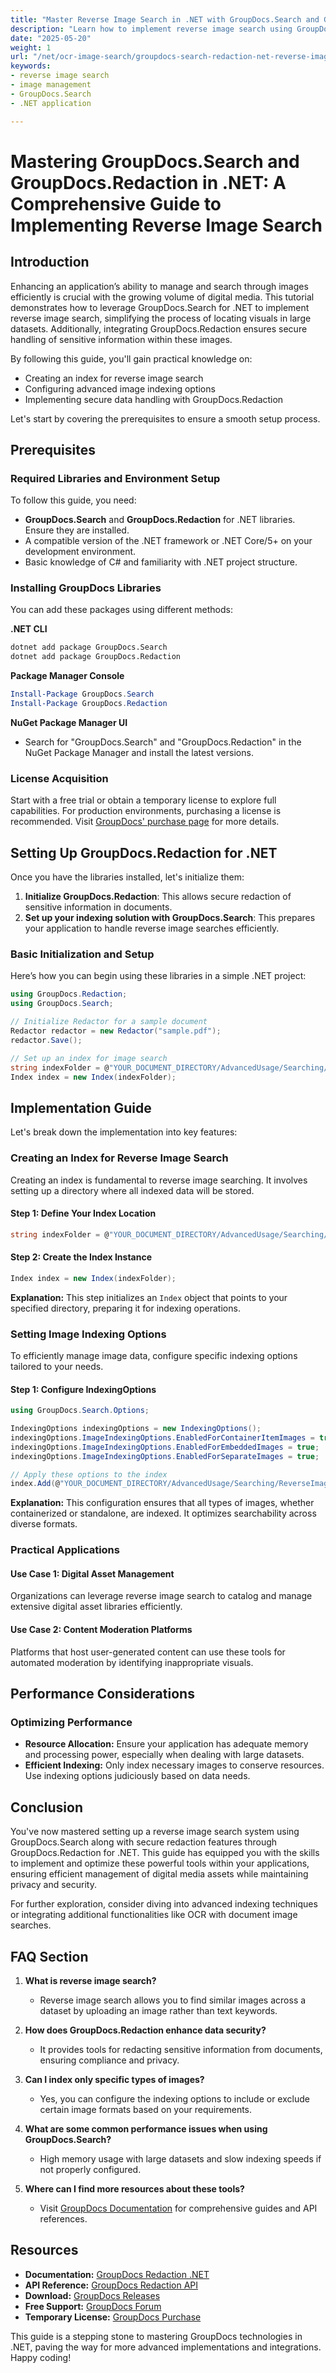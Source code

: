 ```yaml
---
title: "Master Reverse Image Search in .NET with GroupDocs.Search and GroupDocs.Redaction"
description: "Learn how to implement reverse image search using GroupDocs.Search for .NET. Enhance your application's image management capabilities while ensuring secure data handling."
date: "2025-05-20"
weight: 1
url: "/net/ocr-image-search/groupdocs-search-redaction-net-reverse-image/"
keywords:
- reverse image search
- image management
- GroupDocs.Search
- .NET application

---
```



# Mastering GroupDocs.Search and GroupDocs.Redaction in .NET: A Comprehensive Guide to Implementing Reverse Image Search

## Introduction

Enhancing an application’s ability to manage and search through images efficiently is crucial with the growing volume of digital media. This tutorial demonstrates how to leverage GroupDocs.Search for .NET to implement reverse image search, simplifying the process of locating visuals in large datasets. Additionally, integrating GroupDocs.Redaction ensures secure handling of sensitive information within these images.

By following this guide, you'll gain practical knowledge on:
- Creating an index for reverse image search
- Configuring advanced image indexing options
- Implementing secure data handling with GroupDocs.Redaction

Let's start by covering the prerequisites to ensure a smooth setup process.

## Prerequisites

### Required Libraries and Environment Setup

To follow this guide, you need:
- **GroupDocs.Search** and **GroupDocs.Redaction** for .NET libraries. Ensure they are installed.
- A compatible version of the .NET framework or .NET Core/5+ on your development environment.
- Basic knowledge of C# and familiarity with .NET project structure.

### Installing GroupDocs Libraries

You can add these packages using different methods:

**.NET CLI**
```bash
dotnet add package GroupDocs.Search
dotnet add package GroupDocs.Redaction
```

**Package Manager Console**
```powershell
Install-Package GroupDocs.Search
Install-Package GroupDocs.Redaction
```

**NuGet Package Manager UI**
- Search for "GroupDocs.Search" and "GroupDocs.Redaction" in the NuGet Package Manager and install the latest versions.

### License Acquisition

Start with a free trial or obtain a temporary license to explore full capabilities. For production environments, purchasing a license is recommended. Visit [GroupDocs' purchase page](https://purchase.groupdocs.com/temporary-license/) for more details.

## Setting Up GroupDocs.Redaction for .NET

Once you have the libraries installed, let's initialize them:

1. **Initialize GroupDocs.Redaction**: This allows secure redaction of sensitive information in documents.
2. **Set up your indexing solution with GroupDocs.Search**: This prepares your application to handle reverse image searches efficiently.

### Basic Initialization and Setup

Here’s how you can begin using these libraries in a simple .NET project:

```csharp
using GroupDocs.Redaction;
using GroupDocs.Search;

// Initialize Redactor for a sample document
Redactor redactor = new Redactor("sample.pdf");
redactor.Save();

// Set up an index for image search
string indexFolder = @"YOUR_DOCUMENT_DIRECTORY/AdvancedUsage/Searching/ReverseImageSearch";
Index index = new Index(indexFolder);
```

## Implementation Guide

Let's break down the implementation into key features:

### Creating an Index for Reverse Image Search

Creating an index is fundamental to reverse image searching. It involves setting up a directory where all indexed data will be stored.

#### Step 1: Define Your Index Location
```csharp
string indexFolder = @"YOUR_DOCUMENT_DIRECTORY/AdvancedUsage/Searching/ReverseImageSearch";
```

#### Step 2: Create the Index Instance
```csharp
Index index = new Index(indexFolder);
```
**Explanation:** This step initializes an `Index` object that points to your specified directory, preparing it for indexing operations.

### Setting Image Indexing Options

To efficiently manage image data, configure specific indexing options tailored to your needs.

#### Step 1: Configure IndexingOptions
```csharp
using GroupDocs.Search.Options;

IndexingOptions indexingOptions = new IndexingOptions();
indexingOptions.ImageIndexingOptions.EnabledForContainerItemImages = true; // Include images in ZIPs
indexingOptions.ImageIndexingOptions.EnabledForEmbeddedImages = true;     // Include embedded images
indexingOptions.ImageIndexingOptions.EnabledForSeparateImages = true;   // Include separate image files

// Apply these options to the index
index.Add(@"YOUR_DOCUMENT_DIRECTORY/AdvancedUsage/Searching/ReverseImageSearch");
```
**Explanation:** This configuration ensures that all types of images, whether containerized or standalone, are indexed. It optimizes searchability across diverse formats.

### Practical Applications

#### Use Case 1: Digital Asset Management
Organizations can leverage reverse image search to catalog and manage extensive digital asset libraries efficiently.

#### Use Case 2: Content Moderation Platforms
Platforms that host user-generated content can use these tools for automated moderation by identifying inappropriate visuals.

## Performance Considerations

### Optimizing Performance
- **Resource Allocation:** Ensure your application has adequate memory and processing power, especially when dealing with large datasets.
- **Efficient Indexing:** Only index necessary images to conserve resources. Use indexing options judiciously based on data needs.

## Conclusion

You've now mastered setting up a reverse image search system using GroupDocs.Search along with secure redaction features through GroupDocs.Redaction for .NET. This guide has equipped you with the skills to implement and optimize these powerful tools within your applications, ensuring efficient management of digital media assets while maintaining privacy and security.

For further exploration, consider diving into advanced indexing techniques or integrating additional functionalities like OCR with document image searches.

## FAQ Section

1. **What is reverse image search?**
   - Reverse image search allows you to find similar images across a dataset by uploading an image rather than text keywords.
   
2. **How does GroupDocs.Redaction enhance data security?**
   - It provides tools for redacting sensitive information from documents, ensuring compliance and privacy.

3. **Can I index only specific types of images?**
   - Yes, you can configure the indexing options to include or exclude certain image formats based on your requirements.

4. **What are some common performance issues when using GroupDocs.Search?**
   - High memory usage with large datasets and slow indexing speeds if not properly configured.

5. **Where can I find more resources about these tools?**
   - Visit [GroupDocs Documentation](https://docs.groupdocs.com/search/net/) for comprehensive guides and API references.

## Resources
- **Documentation:** [GroupDocs Redaction .NET](https://docs.groupdocs.com/search/net/)
- **API Reference:** [GroupDocs Redaction API](https://reference.groupdocs.com/redaction/net)
- **Download:** [GroupDocs Releases](https://releases.groupdocs.com/search/net/)
- **Free Support:** [GroupDocs Forum](https://forum.groupdocs.com/c/search/10)
- **Temporary License:** [GroupDocs Purchase](https://purchase.groupdocs.com/temporary-license/)

This guide is a stepping stone to mastering GroupDocs technologies in .NET, paving the way for more advanced implementations and integrations. Happy coding!
